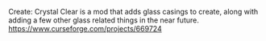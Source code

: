 Create: Crystal Clear is a mod that adds glass casings to create, along with adding a few other glass related things in the near future.
https://www.curseforge.com/projects/669724